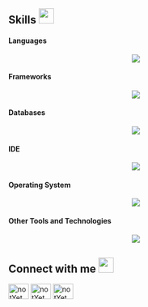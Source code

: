 ## Skills <img src="https://media.giphy.com/media/iY8CRBdQXODJSCERIr/giphy.gif" width="30px">&nbsp; 

<h4> Languages </h4>
<span> 
  <p align="center">
    <a href="https://skillicons.dev">
      <img src="https://skillicons.dev/icons?i=html,css,js,ts,php,python,java" />
    </a>
  </p>
</span>

<h4> Frameworks </h4>
<span>
  <p align="center">
    <a href="https://skillicons.dev">
      <img src="https://skillicons.dev/icons?i=tailwind,react,nextjs,express" />
    </a>
  </p>
</span>

<h4> Databases </h4>
<span>
  <p align="center">
    <a href="https://skillicons.dev">
      <img src="https://skillicons.dev/icons?i=postgres,sequelize,mysql,mongodb,prisma" />
    </a>
  </p>
</span>

<h4> IDE </h4>
<span>
  <p align="center">
    <a href="https://skillicons.dev">
      <img src="https://skillicons.dev/icons?i=vscode,idea" />
    </a>
  </p>
</span>

<h4> Operating System </h4>
<span>
  <p align="center">
    <a href="https://skillicons.dev">
      <img src="https://skillicons.dev/icons?i=apple,windows,ubuntu" />
    </a>
  </p>
</span>

<h4> Other Tools and Technologies </h4>
<span>
    <p align="center">
    <a href="https://skillicons.dev">
      <img src="https://skillicons.dev/icons?i=git,postman,vite,npm,pnpm,scss" />
    </a>
  </p>
</span>
    

## Connect with me <img src="https://media.giphy.com/media/iY8CRBdQXODJSCERIr/giphy.gif" width="30px">
<a href="#" target="blank"><img align="center" src="https://raw.githubusercontent.com/rahuldkjain/github-profile-readme-generator/master/src/images/icons/Social/facebook.svg" alt="notYet" height="30" width="40" /></a>
<a href="#" target="blank"><img align="center" src="https://raw.githubusercontent.com/rahuldkjain/github-profile-readme-generator/master/src/images/icons/Social/instagram.svg" alt="notYet" height="30" width="40" /></a>
<a href="#" target="blank"><img align="center" src="https://raw.githubusercontent.com/rahuldkjain/github-profile-readme-generator/master/src/images/icons/Social/github.svg" alt="notYet" height="30" width="40" /></a>
    
<br>
